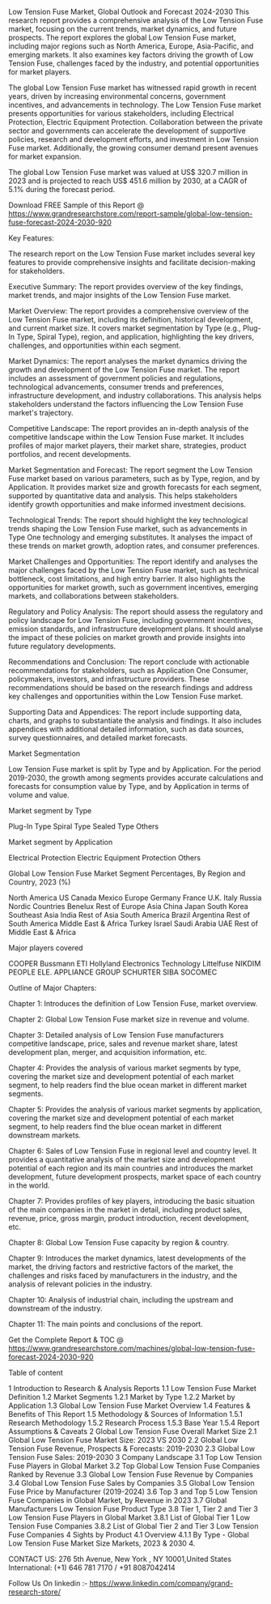 Low Tension Fuse Market, Global Outlook and Forecast 2024-2030
This research report provides a comprehensive analysis of the Low Tension Fuse market, focusing on the current trends, market dynamics, and future prospects. The report explores the global Low Tension Fuse market, including major regions such as North America, Europe, Asia-Pacific, and emerging markets. It also examines key factors driving the growth of Low Tension Fuse, challenges faced by the industry, and potential opportunities for market players.

The global Low Tension Fuse market has witnessed rapid growth in recent years, driven by increasing environmental concerns, government incentives, and advancements in technology. The Low Tension Fuse market presents opportunities for various stakeholders, including Electrical Protection, Electric Equipment Protection. Collaboration between the private sector and governments can accelerate the development of supportive policies, research and development efforts, and investment in Low Tension Fuse market. Additionally, the growing consumer demand present avenues for market expansion.

The global Low Tension Fuse market was valued at US$ 320.7 million in 2023 and is projected to reach US$ 451.6 million by 2030, at a CAGR of 5.1% during the forecast period.

Download FREE Sample of this Report @ https://www.grandresearchstore.com/report-sample/global-low-tension-fuse-forecast-2024-2030-920


Key Features:

The research report on the Low Tension Fuse market includes several key features to provide comprehensive insights and facilitate decision-making for stakeholders.

Executive Summary: The report provides overview of the key findings, market trends, and major insights of the Low Tension Fuse market.

Market Overview: The report provides a comprehensive overview of the Low Tension Fuse market, including its definition, historical development, and current market size. It covers market segmentation by Type (e.g., Plug-In Type, Spiral Type), region, and application, highlighting the key drivers, challenges, and opportunities within each segment.

Market Dynamics: The report analyses the market dynamics driving the growth and development of the Low Tension Fuse market. The report includes an assessment of government policies and regulations, technological advancements, consumer trends and preferences, infrastructure development, and industry collaborations. This analysis helps stakeholders understand the factors influencing the Low Tension Fuse market's trajectory.

Competitive Landscape: The report provides an in-depth analysis of the competitive landscape within the Low Tension Fuse market. It includes profiles of major market players, their market share, strategies, product portfolios, and recent developments.

Market Segmentation and Forecast: The report segment the Low Tension Fuse market based on various parameters, such as by Type, region, and by Application. It provides market size and growth forecasts for each segment, supported by quantitative data and analysis. This helps stakeholders identify growth opportunities and make informed investment decisions.

Technological Trends: The report should highlight the key technological trends shaping the Low Tension Fuse market, such as advancements in Type One technology and emerging substitutes. It analyses the impact of these trends on market growth, adoption rates, and consumer preferences.

Market Challenges and Opportunities: The report identify and analyses the major challenges faced by the Low Tension Fuse market, such as technical bottleneck, cost limitations, and high entry barrier. It also highlights the opportunities for market growth, such as government incentives, emerging markets, and collaborations between stakeholders.

Regulatory and Policy Analysis: The report should assess the regulatory and policy landscape for Low Tension Fuse, including government incentives, emission standards, and infrastructure development plans. It should analyse the impact of these policies on market growth and provide insights into future regulatory developments.

Recommendations and Conclusion: The report conclude with actionable recommendations for stakeholders, such as Application One Consumer, policymakers, investors, and infrastructure providers. These recommendations should be based on the research findings and address key challenges and opportunities within the Low Tension Fuse market.

Supporting Data and Appendices: The report include supporting data, charts, and graphs to substantiate the analysis and findings. It also includes appendices with additional detailed information, such as data sources, survey questionnaires, and detailed market forecasts.

Market Segmentation

Low Tension Fuse market is split by Type and by Application. For the period 2019-2030, the growth among segments provides accurate calculations and forecasts for consumption value by Type, and by Application in terms of volume and value.

Market segment by Type



Plug-In Type
Spiral Type
Sealed Type
Others


Market segment by Application



Electrical Protection
Electric Equipment Protection
Others


Global Low Tension Fuse Market Segment Percentages, By Region and Country, 2023 (%)



North America
US
Canada
Mexico
Europe
Germany
France
U.K.
Italy
Russia
Nordic Countries
Benelux
Rest of Europe
Asia
China
Japan
South Korea
Southeast Asia
India
Rest of Asia
South America
Brazil
Argentina
Rest of South America
Middle East & Africa
Turkey
Israel
Saudi Arabia
UAE
Rest of Middle East & Africa


Major players covered



COOPER Bussmann
ETI
Hollyland Electronics Technology
Littelfuse
NIKDIM
PEOPLE ELE. APPLIANCE GROUP
SCHURTER
SIBA
SOCOMEC


Outline of Major Chapters:

Chapter 1: Introduces the definition of Low Tension Fuse, market overview.

Chapter 2: Global Low Tension Fuse market size in revenue and volume.

Chapter 3: Detailed analysis of Low Tension Fuse manufacturers competitive landscape, price, sales and revenue market share, latest development plan, merger, and acquisition information, etc.

Chapter 4: Provides the analysis of various market segments by type, covering the market size and development potential of each market segment, to help readers find the blue ocean market in different market segments.

Chapter 5: Provides the analysis of various market segments by application, covering the market size and development potential of each market segment, to help readers find the blue ocean market in different downstream markets.

Chapter 6: Sales of Low Tension Fuse in regional level and country level. It provides a quantitative analysis of the market size and development potential of each region and its main countries and introduces the market development, future development prospects, market space of each country in the world.

Chapter 7: Provides profiles of key players, introducing the basic situation of the main companies in the market in detail, including product sales, revenue, price, gross margin, product introduction, recent development, etc.

Chapter 8: Global Low Tension Fuse capacity by region & country.

Chapter 9: Introduces the market dynamics, latest developments of the market, the driving factors and restrictive factors of the market, the challenges and risks faced by manufacturers in the industry, and the analysis of relevant policies in the industry.

Chapter 10: Analysis of industrial chain, including the upstream and downstream of the industry.

Chapter 11: The main points and conclusions of the report.

Get the Complete Report & TOC @ https://www.grandresearchstore.com/machines/global-low-tension-fuse-forecast-2024-2030-920

Table of content

1 Introduction to Research & Analysis Reports
1.1 Low Tension Fuse Market Definition
1.2 Market Segments
1.2.1 Market by Type
1.2.2 Market by Application
1.3 Global Low Tension Fuse Market Overview
1.4 Features & Benefits of This Report
1.5 Methodology & Sources of Information
1.5.1 Research Methodology
1.5.2 Research Process
1.5.3 Base Year
1.5.4 Report Assumptions & Caveats
2 Global Low Tension Fuse Overall Market Size
2.1 Global Low Tension Fuse Market Size: 2023 VS 2030
2.2 Global Low Tension Fuse Revenue, Prospects & Forecasts: 2019-2030
2.3 Global Low Tension Fuse Sales: 2019-2030
3 Company Landscape
3.1 Top Low Tension Fuse Players in Global Market
3.2 Top Global Low Tension Fuse Companies Ranked by Revenue
3.3 Global Low Tension Fuse Revenue by Companies
3.4 Global Low Tension Fuse Sales by Companies
3.5 Global Low Tension Fuse Price by Manufacturer (2019-2024)
3.6 Top 3 and Top 5 Low Tension Fuse Companies in Global Market, by Revenue in 2023
3.7 Global Manufacturers Low Tension Fuse Product Type
3.8 Tier 1, Tier 2 and Tier 3 Low Tension Fuse Players in Global Market
3.8.1 List of Global Tier 1 Low Tension Fuse Companies
3.8.2 List of Global Tier 2 and Tier 3 Low Tension Fuse Companies
4 Sights by Product
4.1 Overview
4.1.1 By Type - Global Low Tension Fuse Market Size Markets, 2023 & 2030
4.

CONTACT US:
276 5th Avenue, New York , NY 10001,United States
International: (+1) 646 781 7170 / +91 8087042414

Follow Us On linkedin :- https://www.linkedin.com/company/grand-research-store/



